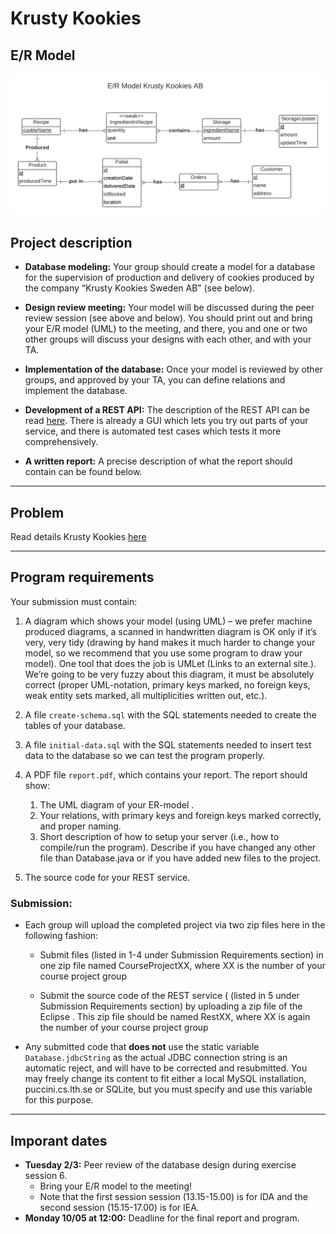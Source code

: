 # Krusty Kookies

## E/R Model
![](images/Krusty-Kookies.png)

## Project description
- **Database modeling:** Your group should create a model for a database for the supervision of production and delivery of cookies produced by the company “Krusty Kookies Sweden AB” (see below).

- **Design review meeting:** Your model will be discussed during the peer review session (see above and below). You should print out and bring your E/R model (UML) to the meeting, and there, you and one or two other groups will discuss your designs with each other, and with your TA.

- **Implementation of the database:** Once your model is reviewed by other groups, and approved by your TA, you can define relations and implement the database.

- **Development of a REST API:** The description of the REST API can be read [here](Documents/REST_API.pdf). There is already a GUI which lets you try out parts of your service, and there is automated test cases which tests it more comprehensively.

- **A written report:** A precise description of what the report should contain can be found below.

---

## Problem
Read details Krusty Kookies [here](Documents/Problem.pdf)

---

## Program requirements
Your submission must contain:

1. A diagram which shows your model (using UML) – we prefer machine produced diagrams, a scanned in handwritten diagram is OK only if it’s very, very tidy (drawing by hand makes it much harder to change your model, so we recommend that you use some program to draw your model). One tool that does the job is UMLet (Links to an external site.).
\
We’re going to be very fuzzy about this diagram, it must be absolutely correct (proper UML-notation, primary keys marked, no foreign keys, weak entity sets marked, all multiplicities written out, etc.).

2. A file `create-schema.sql` with the SQL statements needed to create the tables of your database.

3. A file `initial-data.sql` with the SQL statements needed to insert test data to the database so we can test the program properly.

3. A PDF file `report.pdf`, which contains your report. The report should show:

   1. The UML diagram of your ER-model .
   2. Your relations, with primary keys and foreign keys marked correctly, and proper naming.
   3. Short description of how to setup your server (i.e., how to compile/run the program). Describe if you have changed any other file than Database.java or if you have added new files to the project.

5. The source code for your REST service.

### Submission:

- Each group will upload the completed project via two zip files here  in the following fashion:

  - Submit files (listed in 1-4 under Submission Requirements section) in one zip file named CourseProjectXX, where XX is the number of your course project group

  - Submit the source code of the REST service  ( (listed in 5 under Submission Requirements section) by uploading a zip file of the Eclipse . This zip file should be named RestXX, where XX is again the number of your course project group

- Any submitted code that **does not** use the static variable `Database.jdbcString` as the actual JDBC connection string is an automatic reject, and will have to be corrected and resubmitted. You may freely change its content to fit either a local MySQL installation, puccini.cs.lth.se or SQLite, but you must specify and use this variable for this purpose.

---

## Imporant dates
- **Tuesday 2/3:** Peer review of the database design during exercise session 6.
	- Bring your E/R model to the meeting!
	- Note that the first session session (13.15-15.00) is for IDA and the second session (15.15-17.00) is for IEA.
- **Monday 10/05 at 12:00:** Deadline for the final report and program.
